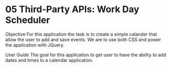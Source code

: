 # 05 Third-Party APIs: Work Day Scheduler

Objective 
For this application the task is to create a simple calander that allow the user to add and save events. We are to use both CSS and power the application with JQuery. 

User Guide 
The goal for this application to get user to have the ability to add dates and times to a calendar application. 

